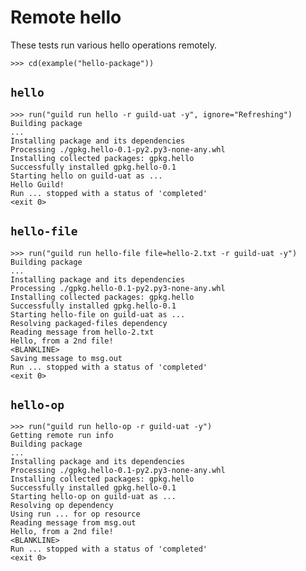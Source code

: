 # Remote hello

These tests run various hello operations remotely.

    >>> cd(example("hello-package"))

## `hello`

    >>> run("guild run hello -r guild-uat -y", ignore="Refreshing")
    Building package
    ...
    Installing package and its dependencies
    Processing ./gpkg.hello-0.1-py2.py3-none-any.whl
    Installing collected packages: gpkg.hello
    Successfully installed gpkg.hello-0.1
    Starting hello on guild-uat as ...
    Hello Guild!
    Run ... stopped with a status of 'completed'
    <exit 0>

## `hello-file`

    >>> run("guild run hello-file file=hello-2.txt -r guild-uat -y")
    Building package
    ...
    Installing package and its dependencies
    Processing ./gpkg.hello-0.1-py2.py3-none-any.whl
    Installing collected packages: gpkg.hello
    Successfully installed gpkg.hello-0.1
    Starting hello-file on guild-uat as ...
    Resolving packaged-files dependency
    Reading message from hello-2.txt
    Hello, from a 2nd file!
    <BLANKLINE>
    Saving message to msg.out
    Run ... stopped with a status of 'completed'
    <exit 0>

## `hello-op`

    >>> run("guild run hello-op -r guild-uat -y")
    Getting remote run info
    Building package
    ...
    Installing package and its dependencies
    Processing ./gpkg.hello-0.1-py2.py3-none-any.whl
    Installing collected packages: gpkg.hello
    Successfully installed gpkg.hello-0.1
    Starting hello-op on guild-uat as ...
    Resolving op dependency
    Using run ... for op resource
    Reading message from msg.out
    Hello, from a 2nd file!
    <BLANKLINE>
    Run ... stopped with a status of 'completed'
    <exit 0>
